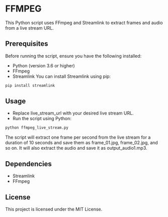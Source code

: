 # FFMPEG
This Python script uses FFmpeg and Streamlink to extract frames and audio from a live stream URL.

## Prerequisites
Before running the script, ensure you have the following installed:
- Python (version 3.6 or higher)
- FFmpeg
- Streamlink
You can install Streamlink using pip:
```python
pip install streamlink
```

## Usage
- Replace live_stream_url with your desired live stream URL.
- Run the script using Python:
```python
python ffmpeg_live_stream.py
```
The script will extract one frame per second from the live stream for a duration of 10 seconds and save them as frame_01.jpg, frame_02.jpg, and so on. It will also extract the audio and save it as output_audio1.mp3.

## Dependencies
- Streamlink
- FFmpeg

## License
This project is licensed under the MIT License.
